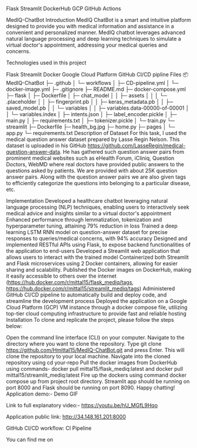 Flask Streamlit DockerHub GCP GitHub Actions

MedIQ-ChatBot
Introduction
MedIQ ChatBot is a smart and intuitive platform designed to provide you with medical information and assistance in a convenient and personalized manner. MedIQ chatbot leverages advanced natural language processing and deep learning techniques to simulate a virtual doctor's appointment, addressing your medical queries and concerns.

Technologies used in this project

Flask
Streamlit
Docker
Google Cloud Platform
GitHub CI/CD pipline
Files
📦 MedIQ-ChatBot
├─ .github
│  └─ workflows
│     ├─ CD-pipeline.yml
│     └─ docker-image.yml
├─ .gitignore
├─ README.md
├─ docker-compose.yml
├─ flask
│  ├─ Dockerfile
│  ├─ chat_model
│  │  ├─ assets
│  │  │  └─ .placeholder
│  │  ├─ fingerprint.pb
│  │  ├─ keras_metadata.pb
│  │  ├─ saved_model.pb
│  │  └─ variables
│  │     ├─ variables.data-00000-of-00001
│  │     └─ variables.index
│  ├─ intents.json
│  ├─ label_encoder.pickle
│  ├─ main.py
│  ├─ requirements.txt
│  ├─ tokenizer.pickle
│  └─ train.py
└─ streamlit
   ├─ Dockerfile
   ├─ health_bg.jpg
   ├─ home.py
   ├─ pages
   │  └─ app.py
   └─ requirements.txt
Description of Dataset
For this task, I used the medical question answer dataset prepared by Lasse Regin Nelson. This dataset is uploaded in his GitHub https://github.com/LasseRegin/medical-question-answer-data. He has gathered such question answer pairs from prominent medical websites such as eHealth Forum, iCliniq, Question Doctors, WebMD where real doctors have provided public answers to the questions asked by patients. We are provided with about 25K question answer pairs. Along with the question answer pairs we are also given tags to efficiently categorize the questions into belonging to a particular disease, etc.

Implementation
Developed a healthcare chatbot leveraging natural language processing (NLP) techniques, enabling users to interactively seek medical advice and insights similar to a virtual doctor's appointment
Enhanced performance through lemmatization, tokenization and hyperparameter tuning, attaining 79% reduction in loss
Trained a deep learning LSTM RNN model on question-answer dataset for precise responses to queries/medical concerns, with 94% accuracy
Designed and implemented RESTful APIs using Flask, to expose backend functionalities of the application to end-users
Developed a Streamlit web application that allows users to interact with the trained model
Containerized both Streamlit and Flask microservices using 2 Docker containers, allowing for easier sharing and scalability. Published the Docker images on DockerHub, making it easily accessible to others over the internet (https://hub.docker.com/r/mittal15/flask_mediq/tags, https://hub.docker.com/r/mittal15/streamlit_mediq/tags)
Administered GitHub CI/CD pipeline to automatically build and deploy code, and streamline the development process
Deployed the application on a Google Cloud Platform (GCP) VM instance through a docker compose file, utilizing top-tier cloud computing infrastructure to provide fast and reliable hosting
Installation
To clone and replicate the project, please follow the steps below:

Open the command line interface (CLI) on your computer.
Navigate to the directory where you want to clone the repository.
Type git clone https://github.com/Hmittal15/MedIQ-ChatBot.git and press Enter. This will clone the repository to your local machine.
Navigate into the cloned repository using cd your-repo
Pull the docker images from DockerHub using commands- docker pull mittal15/flask_mediq:latest and docker pull mittal15/streamlit_mediq:latest
Fire up the dockers using command docker compose up from project root directory. Streamlit app should be running on port 8000 and Flask should be running on port 8090. Happy chatting!
Application demo:-
Demo GIF

Link to full explanatory video:-
https://youtu.be/hU_MGfL9Hqo

Application public link:
http://34.148.161.201:8000

GitHub CI/CD workflow:
CI Pipeline

You can find me on 
